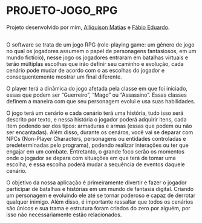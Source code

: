 # PROJETO-JOGO_RPG

Projeto desenvolvido por mim, [Alliquison Matias](https://github.com/Ally-Matias) e [Fábio Eduardo](https://github.com/FabioEdu).
##

O software se trata de um jogo RPG (role-playing game: um gênero de jogo no qual os jogadores assumem o papel de personagens fantasiosos, em um mundo fictício), nesse jogo os jogadores entraram em batalhas virtuais e terão múltiplas escolhas que irão definir seu caminho e evolução, cada cenário pode mudar de acordo com o as escolhas do jogador e consequentemente mostrar um final diferente.

O player terá a dinâmica do jogo afetada pela classe em que foi iniciado, essas que podem ser “Guerreiro”, “Mago” ou “Assassino”. Essas classes definem a maneira com que seu personagem evolui e usa suas habilidades. 

O jogo terá um cenário e cada cenário terá uma história, tudo isso será descrito por texto, e nessa história o jogador poderá adquirir itens, cada item podendo ser dos tipos: armaduras e armas (essas que podem ou não ser encantadas). Além disso, durante os cenáros, você vai se deparar com NPCs (Non-Player Characters, personagens ou entidades controladas e predeterminadas pelo programa), podendo realizar interações ou ter que engajar em um combate. Entretanto, o grande foco serão os momentos onde o jogador se depara com situações em que terá de tomar uma escolha, e essa escolha poderá mudar a sequência de eventos daquele cenário.

O objetivo da nossa aplicação é primeiramente divertir e fazer o jogador participar de batalhas e histórias em um mundo de fantasia digital. Criando um personagem e evoluindo ele até se tornar poderoso e capaz de derrotar qualquer inimigo. Além disso, é importante ressaltar que todos os cenários são únicos e sua trama e estrutura foram criados do zero por alguém, por isso não necessariamente estão relacionados. 

##

